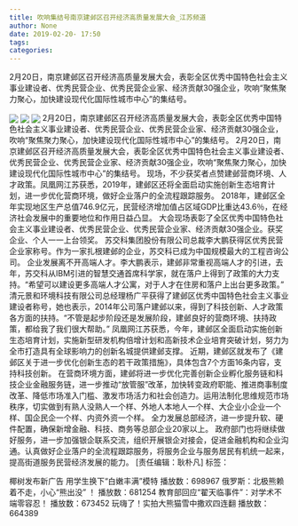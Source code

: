 ```yaml
---
title: 吹响集结号南京建邺区召开经济高质量发展大会_江苏频道
author: None
date: 2019-02-20- 17:50
tags: 
categories: 
---
```

2月20日，南京建邺区召开经济高质量发展大会，表彰全区优秀中国特色社会主义事业建设者、优秀民营企业、优秀民营企业家、经济贡献30强企业，吹响“聚焦聚力聚心，加快建设现代化国际性城市中心”的集结号。
<!-- more -->
                
<img align="center" border="0" src="http://p1.ifengimg.com/a/2019_08/12540fd619525da_size88_w500_h318.jpg" />
                
<img align="center" border="0" src="http://p0.ifengimg.com/a/2019_08/ffa114241f3a45c_size68_w500_h370.jpg" />
            
<img align="center" border="0" src="http://p2.ifengimg.com/a/2016/0810/204c433878d5cf9size1_w16_h16.png" />
2月20日，南京建邺区召开经济高质量发展大会，表彰全区优秀中国特色社会主义事业建设者、优秀民营企业、优秀民营企业家、经济贡献30强企业，吹响“聚焦聚力聚心，加快建设现代化国际性城市中心”的集结号。
2月20日，南京建邺区召开经济高质量发展大会，表彰全区优秀中国特色社会主义事业建设者、优秀民营企业、优秀民营企业家、经济贡献30强企业，吹响“聚焦聚力聚心，加快建设现代化国际性城市中心”的集结号。
现场，不少获奖者点赞建邺营商环境、人才政策。凤凰网江苏获悉，2019年，建邺区还将全面启动实施创新生态培育计划，进一步优化营商环境，做好企业落户的全流程跟踪服务。
2018年，建邺区全年实现地区生产总值746.9亿元，民营经济增加值占区域GDP比重达43.6％，在经济社会发展中的重要地位和作用日益凸显。
大会现场表彰了全区优秀中国特色社会主义事业建设者、优秀民营企业、优秀民营企业家、经济贡献30强企业。获奖企业、个人一一上台领奖。
苏交科集团股份有限公司总裁李大鹏获得区优秀民营企业家称号。作为一家扎根建邺的企业，苏交科已成为中国规模最大的工程咨询公司。
企业发展离不开高端人才。李大鹏表示，建邺非常重视高端人才的引进，去年，苏交科从IBM引进的智慧交通首席科学家，就在落户上得到了政策的大力支持。“希望可以建设更多高端人才公寓，对于人才在住房和落户上出台更多政策。”
清元景和环境科技有限公司总经理杨广平获得了建邺区优秀中国特色社会主义事业建设者称号，她也表示，2014年公司落户建邺以来，得到了科技创新、人才政策各方面的扶持。“不管是起步阶段还是发展阶段，建邺良好的营商环境、扶持政策，都给我了我们很大帮助。”
凤凰网江苏获悉，今年，建邺区全面启动实施创新生态培育计划，实施新型研发机构倍增计划和高新技术企业培育突破计划，努力为全市打造具有全球影响力的创新名城提供建邺支撑。
近期，建邺区就发布了《建邺区关于进一步优化创新生态的若干政策措施》，具体包含7个方面16条内容，支持科技创新。
在营商环境方面，建邺将进一步优化完善创新企业孵化服务链和科技企业金融服务链，进一步推动“放管服”改革，加快转变政府职能、推进商事制度改革、降低市场准入门槛、激发市场活力和社会创造力。运用法制化思维规范市场秩序，切实做到有熟人没熟人一个样、外地人本地人一个样、大企业小企业一个样、国企民企一个样、内资外资一个样。
全力发展总部经济，进一步提升软、硬件配置，确保新增金融、科技、商务等总部企业20家以上。
政府部门也将继续做好服务，进一步加强银企联系交流，组织开展银企对接会，促进金融机构和企业沟通。认真做好企业落户的全流程跟踪服务，将服务企业与服务居民有机统一起来，提高街道服务民营经济发展的能力。
[责任编辑：耿朴凡]
标签：
 
 
 
 
 
             
椰树发布新广告 用学生换下“白嫩丰满”模特
播放数：698967
俄罗斯：北极熊赖着不走，小心“熊出没” ！
播放数：681254
教育部回应“翟天临事件”：对学术不端零容忍！
播放数：673452
玩嗨了！实拍大熊猫雪中撒欢四连翻
播放数：664389
